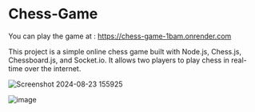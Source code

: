 # Chess-Game
You can play the game at : https://chess-game-1bam.onrender.com

This project is a simple online chess game built with Node.js, Chess.js, Chessboard.js, and Socket.io. It allows two players to play chess in real-time over the internet.

![Screenshot 2024-08-23 155925](https://github.com/user-attachments/assets/0b35040b-96cd-4a86-a1fa-8d46a5121dbb)

![image](https://github.com/user-attachments/assets/8af2e671-4f0b-43c4-b200-16a49b7507ba)
